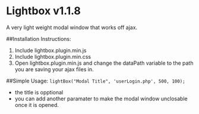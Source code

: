Lightbox v1.1.8
========

A very light weight modal window that works off ajax.

##Installation Instructions:
 1. Include lightbox.plugin.min.js
 2. Include lightbox.plugin.min.css
 3. Open lightbox.plugin.min.js and change the dataPath variable to the path you are saving your ajax files in.

##Simple Usage:
 ``
 lightBox("Modal Title", 'userLogin.php', 500, 100);
 ``
 
 * the title is opptional
 * you can add another paramater to make the modal window unclosable once it is opened.
